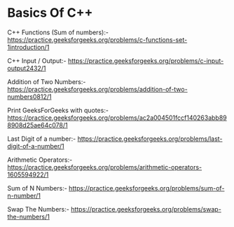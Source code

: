 # Basics Of C++

C++ Functions (Sum of numbers):-
https://practice.geeksforgeeks.org/problems/c-functions-set-1introduction/1

C++ Input / Output:-
https://practice.geeksforgeeks.org/problems/c-input-output2432/1

Addition of Two Numbers:-
https://practice.geeksforgeeks.org/problems/addition-of-two-numbers0812/1

Print GeeksForGeeks with quotes:-
https://practice.geeksforgeeks.org/problems/ac2a004501fccf140263abb898908d25ae64c078/1

Last Digit of a number:-
https://practice.geeksforgeeks.org/problems/last-digit-of-a-number/1

Arithmetic Operators:-
https://practice.geeksforgeeks.org/problems/arithmetic-operators-1605594922/1

Sum of N Numbers:-
https://practice.geeksforgeeks.org/problems/sum-of-n-number/1

 Swap The Numbers:-
 https://practice.geeksforgeeks.org/problems/swap-the-numbers/1
